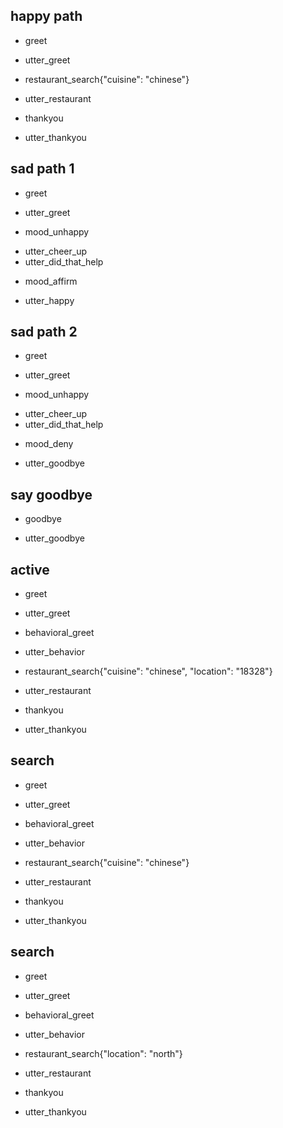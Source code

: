 ## happy path
* greet
- utter_greet
* restaurant_search{"cuisine": "chinese"}
- utter_restaurant
* thankyou
- utter_thankyou

## sad path 1
* greet
- utter_greet
* mood_unhappy
- utter_cheer_up
- utter_did_that_help
* mood_affirm
- utter_happy

## sad path 2
* greet
- utter_greet
* mood_unhappy
- utter_cheer_up
- utter_did_that_help
* mood_deny
- utter_goodbye

## say goodbye
* goodbye
- utter_goodbye

## active
* greet
- utter_greet
* behavioral_greet
- utter_behavior
* restaurant_search{"cuisine": "chinese", "location": "18328"}
- utter_restaurant
* thankyou
- utter_thankyou

## search
* greet
- utter_greet
* behavioral_greet
- utter_behavior
* restaurant_search{"cuisine": "chinese"}
- utter_restaurant
* thankyou
- utter_thankyou

## search
* greet
- utter_greet
* behavioral_greet
- utter_behavior
* restaurant_search{"location": "north"}
- utter_restaurant
* thankyou
- utter_thankyou
